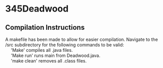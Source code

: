 # 345Deadwood
## Compilation Instructions
A makefile has been made to allow for easier compilation. Navigate to the /src subdirectory for the following commands to be valid: \
	&ensp; &ensp;'Make' compiles all .java files. \
	&ensp; &ensp;'Make run' runs main from Deadwood.java. \
	&ensp; &ensp;'make clean' removes all .class files.
